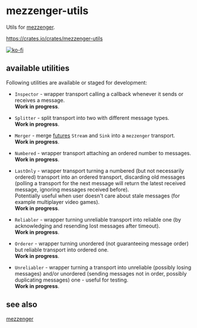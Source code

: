 # mezzenger-utils

Utils for [mezzenger](https://github.com/zduny/mezzenger).

https://crates.io/crates/mezzenger-utils

[![ko-fi](https://ko-fi.com/img/githubbutton_sm.svg)](https://ko-fi.com/O5O31JYZ4)

## available utilities

Following utilities are available or staged for development:

- `Inspector` - wrapper transport calling a callback whenever it sends or receives a message.<br>
  **Work in progress**.

- `Splitter` - split transport into two with different message types.<br>
  **Work in progress**.

- `Merger` - merge [futures](https://github.com/rust-lang/futures-rs) `Stream` and `Sink`
  into a `mezzenger` transport.<br>
  **Work in progress**.

- `Numbered` - wrapper transport attaching an ordered number to messages.<br>
  **Work in progress**.

- `LastOnly` - wrapper transport turning a numbered (but not necessarily ordered) transport
  into an ordered transport, discarding old messages (polling a transport for the next message will return the latest received message, ignoring messages received before).<br>
  Potentially useful when user doesn't care about stale messages (for example multiplayer video games).<br>
  **Work in progress**.

- `Reliabler` - wrapper turning unreliable transport into reliable one (by acknowledging and resending lost messages after timeout).<br>
  **Work in progress**.

- `Orderer` - wrapper turning unordered (not guaranteeing message order)
but reliable transport into ordered one.<br>
  **Work in progress**.

- `Unreliabler` - wrapper turning a transport into unreliable (possibly losing messages) and/or unordered (sending messages not in order, possibly duplicating messages) one - useful for testing.<br>
  **Work in progress**. 

## see also

[mezzenger](https://github.com/zduny/mezzenger)

